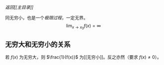 *返回[[主目录]]*

同无穷小，也是一个*极限过程*，一定无界。
$$\lim_{x \to x_0}f(x)=\infty$$

## 无穷大和无穷小的关系

若 $f(x)$ 为无穷大，则 $\frac{1}{f(x)}$ 为[[无穷小]]。反之亦然（要求 $f(x)  \ne 0$）。
